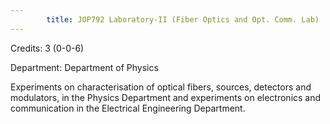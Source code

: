 ```yaml
---
        title: JOP792 Laboratory-II (Fiber Optics and Opt. Comm. Lab)
---
```

Credits: 3 (0-0-6)

Department: Department of Physics

Experiments on characterisation of optical fibers, sources, detectors and modulators, in the Physics Department and experiments on electronics and communication in the Electrical Engineering Department.